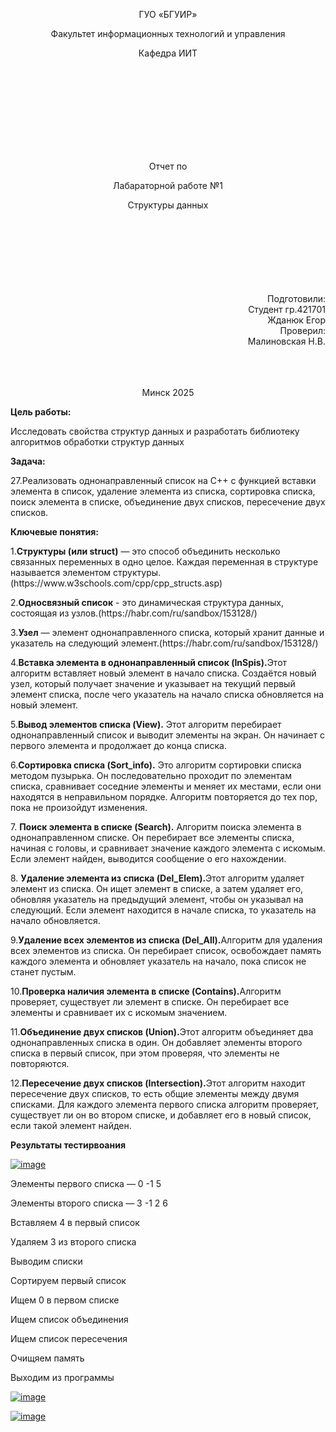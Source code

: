 <p align="center">
ГУО «БГУИР»
</p>
<p align="center">
Факультет информационных технологий и управления
</p>
<p align="center">
Кафедра ИИТ
</p>
<br><br><br><br><br><br><br><br>
<p align="center">Отчет по</p>
<p align="center">Лабараторной работе №1 </p>
<p align="center">Структуры данных </p>
<br><br><br><br><br><br><br>
<div align="right">Подготовили:</div>
                                                                                                    <div align="right">Студент гр.421701</div>
<div align="right">Жданюк Егор</div>
<div align="right">Проверил:</div>
<div align="right">Малиновская Н.В.</div>
<br><br><br>
<p align="center">Минск 2025</p>
<b>Цель работы:</b>
<p>Исследовать свойства структур данных и разработать
библиотеку алгоритмов обработки структур данных</p>
<b>Задача:</b> 
<p>27.Реализовать однонаправленный список на С++ с функцией вставки элемента в список, удаление элемента из списка, сортировка списка, поиск элемента в списке, объединение двух списков, пересечение двух списков.</p>
<b>Ключевые понятия:</b>
<p>1.<b>Структуры (или struct)</b> — это способ объединить несколько связанных переменных в одно целое. Каждая переменная в структуре называется элементом структуры.(https://www.w3schools.com/cpp/cpp_structs.asp)</p>
<p>2.<b>Односвязный список</b> - это динамическая структура данных, состоящая из узлов.(https://habr.com/ru/sandbox/153128/)</p>
<p>3.<b>Узел</b> — элемент однонаправленного списка, который хранит данные и указатель на следующий элемент.(https://habr.com/ru/sandbox/153128/)</p>
<p>4.<b>Вставка элемента в однонаправленный список (InSpis).</b>Этот алгоритм вставляет новый элемент в начало списка. Создаётся новый узел, который получает значение и указывает на текущий первый элемент списка, после чего указатель на начало списка обновляется на новый элемент.</p>
<p>5.<b>Вывод элементов списка (View).</b> Этот алгоритм перебирает однонаправленный список и выводит элементы на экран. Он начинает с первого элемента и продолжает до конца списка.</p>
<p>6.<b>Сортировка списка (Sort_info).</b> Это алгоритм сортировки списка методом пузырька. Он последовательно проходит по элементам списка, сравнивает соседние элементы и меняет их местами, если они находятся в неправильном порядке. Алгоритм повторяется до тех пор, пока не произойдут изменения.</p>
<p>7. <b>Поиск элемента в списке (Search).</b> Алгоритм поиска элемента в однонаправленном списке. Он перебирает все элементы списка, начиная с головы, и сравнивает значение каждого элемента с искомым. Если элемент найден, выводится сообщение о его нахождении.</p>
<p>8. <b>Удаление элемента из списка (Del_Elem).</b>Этот алгоритм удаляет элемент из списка. Он ищет элемент в списке, а затем удаляет его, обновляя указатель на предыдущий элемент, чтобы он указывал на следующий. Если элемент находится в начале списка, то указатель на начало обновляется.</p>
<p>9.<b>Удаление всех элементов из списка (Del_All).</b>Алгоритм для удаления всех элементов из списка. Он перебирает список, освобождает память каждого элемента и обновляет указатель на начало, пока список не станет пустым.</p>
<p>10.<b>Проверка наличия элемента в списке (Contains).</b>Алгоритм проверяет, существует ли элемент в списке. Он перебирает все элементы и сравнивает их с искомым значением.</p>
<p>11.<b>Объединение двух списков (Union).</b>Этот алгоритм объединяет два однонаправленных списка в один. Он добавляет элементы второго списка в первый список, при этом проверяя, что элементы не повторяются.</p>
<p>12.<b>Пересечение двух списков (Intersection).</b>Этот алгоритм находит пересечение двух списков, то есть общие элементы между двумя списками. Для каждого элемента первого списка алгоритм проверяет, существует ли он во втором списке, и добавляет его в новый список, если такой элемент найден.</p>
<b>Результаты тестирвоания</b>
<p><a href="https://ibb.co/5Ww5TZ0y"><img src="https://i.ibb.co/xSdMhZk0/image.png" alt="image" border="0"></a></p>
<p>Элементы первого списка — 0 -1 5</p>
<p>Элементы второго списка — 3 -1 2 6</p>
<p>Вставляем 4 в первый список</p>
<p>Удаляем 3 из второго списка</p>
<p>Выводим списки</p>
<p>Сортируем первый список</p>
<p>Ищем 0 в первом списке</p>
<p>Ищем список объединения</p>
<p>Ищем список пересечения</p>
<p>Очищяем память</p>
<p>Выходим из программы</p>
<p><a href="https://ibb.co/qFPHzx7k"><img src="https://i.ibb.co/Hpkc0XBn/image.png" alt="image" border="0"></a></p>
<p><a href="https://ibb.co/ZRJGRtvj"><img src="https://i.ibb.co/spPbpkcf/image.png" alt="image" border="0"></a></p>
